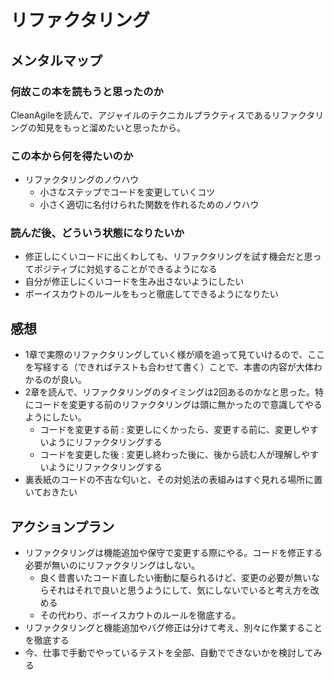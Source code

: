 # リファクタリング

## メンタルマップ

### 何故この本を読もうと思ったのか

CleanAgileを読んで、アジャイルのテクニカルプラクティスであるリファクタリングの知見をもっと溜めたいと思ったから。

### この本から何を得たいのか

- リファクタリングのノウハウ
  - 小さなステップでコードを変更していくコツ
  - 小さく適切に名付けられた関数を作れるためのノウハウ

### 読んだ後、どういう状態になりたいか

- 修正しにくいコードに出くわしても、リファクタリングを試す機会だと思ってポジティブに対処することができるようになる
- 自分が修正しにくいコードを生み出さないようにしたい
- ボーイスカウトのルールをもっと徹底してできるようになりたい

## 感想

- 1章で実際のリファクタリングしていく様が順を追って見ていけるので、ここを写経する（できればテストも合わせて書く）ことで、本書の内容が大体わかるのが良い。
- 2章を読んで、リファクタリングのタイミングは2回あるのかなと思った。特にコードを変更する前のリファクタリングは頭に無かったので意識してやるようにしたい。
  - コードを変更する前 : 変更しにくかったら、変更する前に、変更しやすいようにリファクタリングする
  - コードを変更した後 : 変更し終わった後に、後から読む人が理解しやすいようにリファクタリングする
- 裏表紙のコードの不吉な匂いと、その対処法の表組みはすぐ見れる場所に置いておきたい

## アクションプラン

- リファクタリングは機能追加や保守で変更する際にやる。コードを修正する必要が無いのにリファクタリングはしない。
  - 良く昔書いたコード直したい衝動に駆られるけど、変更の必要が無いならそれはそれで良いと思うようにして、気にしないでいると考え方を改める
  - その代わり、ボーイスカウトのルールを徹底する。
- リファクタリングと機能追加やバグ修正は分けて考え、別々に作業することを徹底する
- 今、仕事で手動でやっているテストを全部、自動でできないかを検討してみる
